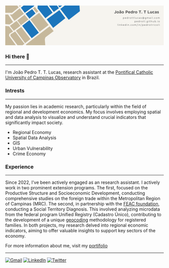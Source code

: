 <!--
**PedroTL/PedroTL** is a ✨ _special_ ✨ repository because its `README.md` (this file) appears on your GitHub profile.

Here are some ideas to get you started:

- 🔭 I’m currently working on ...
- 🌱 I’m currently learning ...
- 👯 I’m looking to collaborate on ...
- 🤔 I’m looking for help with ...
- 💬 Ask me about ...
- 📫 How to reach me: ...
- 😄 Pronouns: ...
- ⚡ Fun fact: ...
-->

![Banner Image](images/2-Banner.png)

### Hi there 👋
---
I'm João Pedro T. T. Lucas, research assistant at the [Pontifical Catholic University of Campinas Observatory](https://observatorio.puc-campinas.edu.br/) in Brazil.

### Intrests
---
My passion lies in academic research, particularly within the field of regional and development economics. My focus involves employing spatial and data analysis to visualize and understand crucial indicators that significantly impact society.

- Regional Economy
- Spatial Data Analysis
- GIS
- Urban Vulnerability
- Crime Economy


### Experience
---
Since 2022, I've been actively engaged as an research assistant. I actively work in two prominent extension programs. The first, focused on the Productive Structure and Socioeconomic Development, conducting comprehensive studies on the foreign trade within the Metropolitan Region of Campinas (MRC). The second, in partnership with the [FEAC foundation](https://feac.org.br/), conducting a Social Territory Diagnosis. This involved analyzing microdata from the federal program Unified Registry (Cadastro Único), contributing to the development of a unique [geocoding](https://feac.org.br/wp-content/uploads/2023/10/Geocodificacao_FEAC.pdf?portfolioCats=3105#new_tab) methodology for registered families. In both projects, my research delved into regional economic indicators, aiming to offer valuable insights to support key sectors of the economy.

For more information about me, visit my [portifolio](https://pedrotl.github.io/)

----
<p align="left">
  <a href="mailto:pedrottlucas@gmail.com" title="Gmail">
  <img src="https://img.shields.io/badge/-Gmail-FF0000?style=flat-square&labelColor=FF0000&logo=gmail&logoColor=white&link=pedrottlucas@gmail.com" alt="Gmail"/></a>

  <a href="https://www.linkedin.com/in/pedrotricoli" title="LinkedIn">
  <img src="https://img.shields.io/badge/-Linkedin-0e76a8?style=flat-square&logo=Linkedin&logoColor=white&link=https://www.linkedin.com/in/pedrotricoli" alt="LinkedIn"/></a>

  <a href="https://www.twitter.com/pedrottlucas" title="Twitter">
  <img src="https://img.shields.io/badge/-Twitter-0e76a8?style=flat-square&logo=Twitter&logoColor=white&link=https://www.twitter.com/pedrottlucas" alt="Twitter"/></a>

  <!--
  <a href="#" title="Instagram">
  <img src="https://img.shields.io/badge/-Instagram-DF0174?style=flat-square&labelColor=DF0174&logo=instagram&logoColor=white&link=LINK-DO-SEU-INSTAGRAM" alt="Instagram"/></a>
</p>
-->


 


